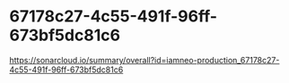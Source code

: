 # 67178c27-4c55-491f-96ff-673bf5dc81c6
https://sonarcloud.io/summary/overall?id=iamneo-production_67178c27-4c55-491f-96ff-673bf5dc81c6
